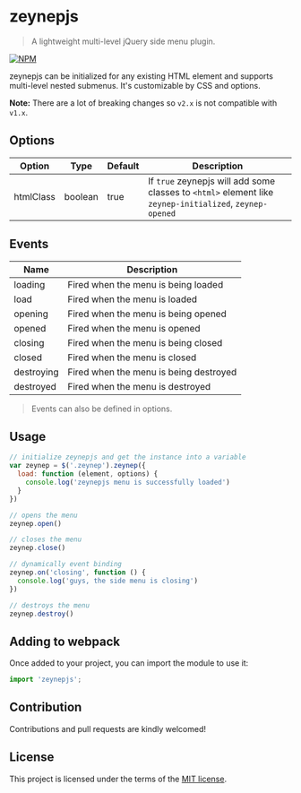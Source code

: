 # zeynepjs
> A lightweight multi-level jQuery side menu plugin.

[![NPM](https://nodei.co/npm/zeynepjs.png)](https://nodei.co/npm/zeynepjs/)

zeynepjs can be initialized for any existing HTML element and supports multi-level nested submenus. It's customizable by CSS and options.

**Note:** There are a lot of breaking changes so `v2.x` is not compatible with `v1.x`.

## Options

| Option            | Type     | Default | Description  |
| ---               | ---      | ---     | ---          |
| htmlClass         | boolean  | true    | If `true` zeynepjs will add some classes to `<html>` element like `zeynep-initialized`, `zeynep-opened` |

## Events

| Name              | Description                            |
| ---               | ---                                    |
| loading           | Fired when the menu is being loaded    |
| load              | Fired when the menu is loaded          |
| opening           | Fired when the menu is being opened    |
| opened            | Fired when the menu is opened          |
| closing           | Fired when the menu is being closed    |
| closed            | Fired when the menu is closed          |
| destroying        | Fired when the menu is being destroyed |
| destroyed         | Fired when the menu is destroyed       |

> Events can also be defined in options.

## Usage

```js
// initialize zeynepjs and get the instance into a variable
var zeynep = $('.zeynep').zeynep({
  load: function (element, options) {
    console.log('zeynepjs menu is successfully loaded')
  }
})

// opens the menu
zeynep.open()

// closes the menu
zeynep.close()

// dynamically event binding
zeynep.on('closing', function () {
  console.log('guys, the side menu is closing')
})

// destroys the menu
zeynep.destroy()
```
## Adding to webpack
Once added to your project, you can import the module to use it:
```js
import 'zeynepjs';
```

## Contribution
Contributions and pull requests are kindly welcomed!

## License
This project is licensed under the terms of the [MIT license](https://github.com/hsynlms/zeynepjs/blob/master/LICENSE).
